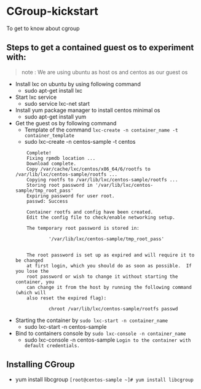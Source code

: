 # CGroup-kickstart
To get to know about cgroup


## Steps to get a contained guest os to experiment with:
>note : We are using ubuntu as host os and centos as our guest os
  * Install lxc on ubuntu by using following command
    * sudo apt-get install lxc
  * Start lxc service
    * sudo service lxc-net start
  * Install yum package manager to install centos minimal os
    * sudo apt-get install yum
  * Get the guest os by following command
    * Template of the command ``` lxc-create -n container_name -t container_template ```
    * sudo lxc-create -n centos-sample -t centos
    ```{r, engine='bash', count_lines}
        Complete!
        Fixing rpmdb location ...
        Download complete.
        Copy /var/cache/lxc/centos/x86_64/6/rootfs to /var/lib/lxc/centos-sample/rootfs ... 
        Copying rootfs to /var/lib/lxc/centos-sample/rootfs ...
        Storing root password in '/var/lib/lxc/centos-sample/tmp_root_pass'
        Expiring password for user root.
        passwd: Success

        Container rootfs and config have been created.
        Edit the config file to check/enable networking setup.

        The temporary root password is stored in:

                '/var/lib/lxc/centos-sample/tmp_root_pass'


        The root password is set up as expired and will require it to be changed
        at first login, which you should do as soon as possible.  If you lose the
        root password or wish to change it without starting the container, you
        can change it from the host by running the following command (which will
        also reset the expired flag):

                chroot /var/lib/lxc/centos-sample/rootfs passwd
    ```
  * Starting the container by ``` sudo lxc-start -n container_name ```
    * sudo lxc-start -n centos-sample
  * Bind to containers console by ``` sudo lxc-console -n container_name ```
    * sudo lxc-console -n centos-sample
    ``` Login to the container with default credentials. ```
## Installing CGroup
  * yum install libcgroup
  ``` [root@centos-sample ~]# yum install libcgroup  ```
  
